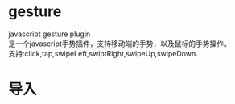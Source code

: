 # gesture
javascript gesture plugin<br>
是一个javascript手势插件，支持移动端的手势，以及鼠标的手势操作。<br>
支持:click,tap,swipeLeft,swiptRight,swipeUp,swipeDown.<br>
# 导入<br>
<script src="base-gesture.js"><script>  or  import gesture from './base-gesture.js'<br>
# 使用
<br>//参数说明: 第一个参数传入id,class,标签名等,与jquery的相似，不过暂时不支持，多级选择器。例如:('ul li')。第二个参数，设定手势操作，相应方法<br>
var t= new gesture('#tests',{<br>
  click: function(event){<br>//pc点击<br>
      //与原生event对象一致<br>
   },<br>
   tap: function(event){<br>//移动端点击<br>
      //与原生event对象一致<br>
   },<br>
   swipeLeft: function(event){<br>//左划<br>
      //与原生event对象一致. 添加了event.gapX表示两次触发ontouchmove产生的X轴上的距离.event.moveX表示当前位置距离开始手势操作处的x轴距离<br>
   },<br>
   swipeRight: function(event){<br>//右划<br>
      //与原生event对象一致. 添加了event.gapX表示两次触发ontouchmove产生的X轴上的距离.event.moveX表示当前位置距离开始手势操作处的x轴距离<br>
   },<br>
   swipeUp: function(event){<br>//上划<br>
      //与原生event对象一致. 添加了event.gapY表示两次触发ontouchmove产生的y轴上的距离.event.moveY表示当前位置距离开始手势操作处的y轴距离<br>
   },<br>
   swipeDown: function(event){<br>//下划<br>
      //与原生event对象一致. 添加了event.gapY表示两次触发ontouchmove产生的y轴上的距离.event.moveY表示当前位置距离开始手势操作处的y轴距离<br>
   },<br>
   end: function(event){<br>//手势操作结束方法<br>
     
   },<br>
  } <br>
  或者这样使用:<br>
  var t= new gesture('#test');<br>
  t.click(function(){
  <br>
  });<br>
  ....<br>
  # DEMO<br>
  base test: [demo](http://www.home610.cn/demo/touch/index.html)<br>
  demo: [demo](http://www.home610.cn/demo/touch/demo.html)
